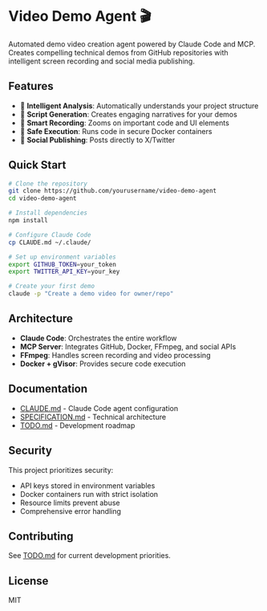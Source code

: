 # Video Demo Agent 🎬

Automated demo video creation agent powered by Claude Code and MCP. Creates compelling technical demos from GitHub repositories with intelligent screen recording and social media publishing.

## Features

- 🤖 **Intelligent Analysis**: Automatically understands your project structure
- 📝 **Script Generation**: Creates engaging narratives for your demos  
- 🎥 **Smart Recording**: Zooms on important code and UI elements
- 🚀 **Safe Execution**: Runs code in secure Docker containers
- 📱 **Social Publishing**: Posts directly to X/Twitter

## Quick Start

```bash
# Clone the repository
git clone https://github.com/yourusername/video-demo-agent
cd video-demo-agent

# Install dependencies
npm install

# Configure Claude Code
cp CLAUDE.md ~/.claude/

# Set up environment variables
export GITHUB_TOKEN=your_token
export TWITTER_API_KEY=your_key

# Create your first demo
claude -p "Create a demo video for owner/repo"
```

## Architecture

- **Claude Code**: Orchestrates the entire workflow
- **MCP Server**: Integrates GitHub, Docker, FFmpeg, and social APIs
- **FFmpeg**: Handles screen recording and video processing
- **Docker + gVisor**: Provides secure code execution

## Documentation

- [CLAUDE.md](./CLAUDE.md) - Claude Code agent configuration
- [SPECIFICATION.md](./SPECIFICATION.md) - Technical architecture
- [TODO.md](./TODO.md) - Development roadmap

## Security

This project prioritizes security:
- API keys stored in environment variables
- Docker containers run with strict isolation
- Resource limits prevent abuse
- Comprehensive error handling

## Contributing

See [TODO.md](./TODO.md) for current development priorities.

## License

MIT